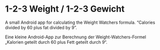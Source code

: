 # 1-2-3 Weight / 1-2-3 Gewicht

A small Android app for calculating the Weight Watchers formula.
“Calories divided by 60 plus fat divided by 9”.

Eine kleine Android-App zur Berechnung der Weight-Watchers-Formel
„Kalorien geteilt durch 60 plus Fett geteilt durch 9“.
